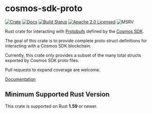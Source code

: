 # cosmos-sdk-proto

[![Crate][crate-image]][crate-link]
[![Docs][docs-image]][docs-link]
[![Build Status][build-image]][build-link]
[![Apache 2.0 Licensed][license-image]][license-link]
![MSRV][rustc-image]

Rust crate for interacting with [Protobufs] defined by the [Cosmos SDK].

The goal of this crate is to provide complete proto struct definitions for interacting
with a Cosmos SDK blockchain.

Currently, this crate only provides a subset of the many total structs exported by
Cosmos SDK proto files.

Pull requests to expand coverage are welcome.

[Documentation][docs-link]

## Minimum Supported Rust Version

This crate is supported on Rust **1.59** or newer.

[//]: # "badges"
[crate-image]: https://buildstats.info/crate/cosmos-sdk-proto
[crate-link]: https://crates.io/crates/cosmos-sdk-proto
[docs-image]: https://docs.rs/cosmos-sdk-proto/badge.svg
[docs-link]: https://docs.rs/cosmos-sdk-proto/
[build-image]: https://github.com/cosmos/cosmos-rust/workflows/cosmos-sdk-proto/badge.svg
[build-link]: https://github.com/cosmos/cosmos-rust/actions/workflows/cosmos-sdk-proto.yml
[license-image]: https://img.shields.io/badge/license-Apache2.0-blue.svg
[license-link]: https://github.com/cosmos/cosmos-rust/blob/master/LICENSE
[rustc-image]: https://img.shields.io/badge/rustc-1.59+-blue.svg

[//]: # "links"
[Protobufs]: (https://github.com/cosmos/cosmos-sdk/tree/master/proto/)
[Cosmos SDK]: https://github.com/cosmos/cosmos-sdk
